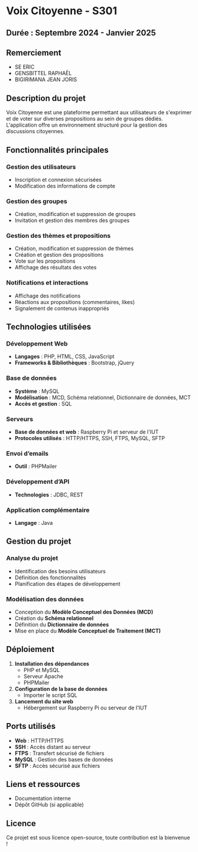 # Voix Citoyenne - S301

## Durée : Septembre 2024 - Janvier 2025

## Remerciement
- SE ERIC
- GENSBITTEL RAPHAËL
- BIGIRIMANA JEAN JORIS


## Description du projet
Voix Citoyenne est une plateforme permettant aux utilisateurs de s'exprimer et de voter sur diverses propositions au sein de groupes dédiés. L'application offre un environnement structuré pour la gestion des discussions citoyennes.

## Fonctionnalités principales
### Gestion des utilisateurs
- Inscription et connexion sécurisées
- Modification des informations de compte

### Gestion des groupes
- Création, modification et suppression de groupes
- Invitation et gestion des membres des groupes

### Gestion des thèmes et propositions
- Création, modification et suppression de thèmes
- Création et gestion des propositions
- Vote sur les propositions
- Affichage des résultats des votes

### Notifications et interactions
- Affichage des notifications
- Réactions aux propositions (commentaires, likes)
- Signalement de contenus inappropriés

## Technologies utilisées
### Développement Web
- **Langages** : PHP, HTML, CSS, JavaScript
- **Frameworks & Bibliothèques** : Bootstrap, jQuery

### Base de données
- **Système** : MySQL
- **Modélisation** : MCD, Schéma relationnel, Dictionnaire de données, MCT
- **Accès et gestion** : SQL

### Serveurs
- **Base de données et web** : Raspberry Pi et serveur de l'IUT
- **Protocoles utilisés** : HTTP/HTTPS, SSH, FTPS, MySQL, SFTP

### Envoi d’emails
- **Outil** : PHPMailer

### Développement d’API
- **Technologies** : JDBC, REST

### Application complémentaire
- **Langage** : Java

## Gestion du projet
### Analyse du projet
- Identification des besoins utilisateurs
- Définition des fonctionnalités
- Planification des étapes de développement

### Modélisation des données
- Conception du **Modèle Conceptuel des Données (MCD)**
- Création du **Schéma relationnel**
- Définition du **Dictionnaire de données**
- Mise en place du **Modèle Conceptuel de Traitement (MCT)**

## Déploiement
1. **Installation des dépendances**  
   - PHP et MySQL  
   - Serveur Apache  
   - PHPMailer  
2. **Configuration de la base de données**  
   - Importer le script SQL  
3. **Lancement du site web**  
   - Hébergement sur Raspberry Pi ou serveur de l'IUT  

## Ports utilisés
- **Web** : HTTP/HTTPS
- **SSH** : Accès distant au serveur
- **FTPS** : Transfert sécurisé de fichiers
- **MySQL** : Gestion des bases de données
- **SFTP** : Accès sécurisé aux fichiers

## Liens et ressources
- Documentation interne
- Dépôt GitHub (si applicable)

## Licence
Ce projet est sous licence open-source, toute contribution est la bienvenue !
